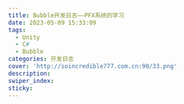 ```yaml
---
title: Bubble开发日志——PFX系统的学习
date: 2023-05-09 15:33:09
tags:
  - Unity
  - C#
  - Bubble
categories: 开发日志
cover: 'http://soincredible777.com.cn:90/33.png'
description:
swiper_index:
sticky:
---
```

